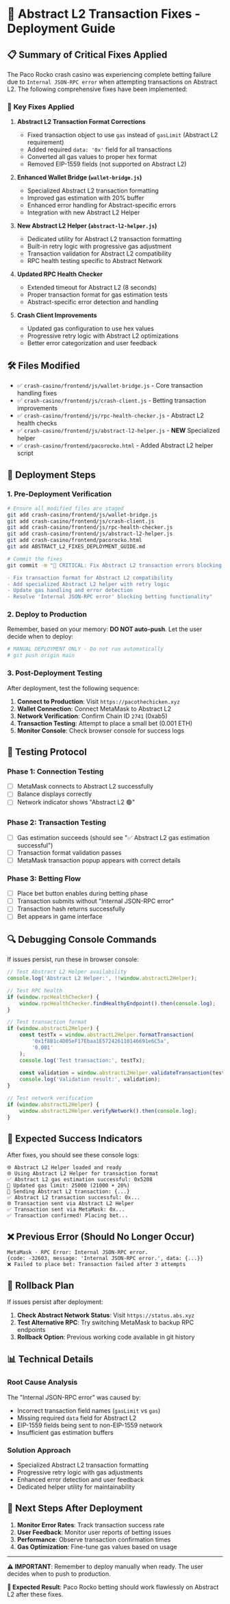 # 🚀 Abstract L2 Transaction Fixes - Deployment Guide

## 📋 **Summary of Critical Fixes Applied**

The Paco Rocko crash casino was experiencing complete betting failure due to `Internal JSON-RPC error` when attempting transactions on Abstract L2. The following comprehensive fixes have been implemented:

### 🔧 **Key Fixes Applied**

1. **Abstract L2 Transaction Format Corrections**
   - Fixed transaction object to use `gas` instead of `gasLimit` (Abstract L2 requirement)
   - Added required `data: '0x'` field for all transactions
   - Converted all gas values to proper hex format
   - Removed EIP-1559 fields (not supported on Abstract L2)

2. **Enhanced Wallet Bridge (`wallet-bridge.js`)**
   - Specialized Abstract L2 transaction formatting
   - Improved gas estimation with 20% buffer
   - Enhanced error handling for Abstract-specific errors
   - Integration with new Abstract L2 Helper

3. **New Abstract L2 Helper (`abstract-l2-helper.js`)**
   - Dedicated utility for Abstract L2 transaction formatting
   - Built-in retry logic with progressive gas adjustment
   - Transaction validation for Abstract L2 compatibility
   - RPC health testing specific to Abstract Network

4. **Updated RPC Health Checker**
   - Extended timeout for Abstract L2 (8 seconds)
   - Proper transaction format for gas estimation tests
   - Abstract-specific error detection and handling

5. **Crash Client Improvements**
   - Updated gas configuration to use hex values
   - Progressive retry logic with Abstract L2 optimizations
   - Better error categorization and user feedback

## 🛠️ **Files Modified**

- ✅ `crash-casino/frontend/js/wallet-bridge.js` - Core transaction handling fixes
- ✅ `crash-casino/frontend/js/crash-client.js` - Betting transaction improvements  
- ✅ `crash-casino/frontend/js/rpc-health-checker.js` - Abstract L2 health checks
- ✅ `crash-casino/frontend/js/abstract-l2-helper.js` - **NEW** Specialized helper
- ✅ `crash-casino/frontend/pacorocko.html` - Added Abstract L2 helper script

## 🚀 **Deployment Steps**

### 1. **Pre-Deployment Verification**
```bash
# Ensure all modified files are staged
git add crash-casino/frontend/js/wallet-bridge.js
git add crash-casino/frontend/js/crash-client.js  
git add crash-casino/frontend/js/rpc-health-checker.js
git add crash-casino/frontend/js/abstract-l2-helper.js
git add crash-casino/frontend/pacorocko.html
git add ABSTRACT_L2_FIXES_DEPLOYMENT_GUIDE.md

# Commit the fixes
git commit -m "🔧 CRITICAL: Fix Abstract L2 transaction errors blocking all betting

- Fix transaction format for Abstract L2 compatibility
- Add specialized Abstract L2 helper with retry logic  
- Update gas handling and error detection
- Resolve 'Internal JSON-RPC error' blocking betting functionality"
```

### 2. **Deploy to Production**
Remember, based on your memory: **DO NOT auto-push**. Let the user decide when to deploy:

```bash
# MANUAL DEPLOYMENT ONLY - Do not run automatically
# git push origin main
```

### 3. **Post-Deployment Testing**

After deployment, test the following sequence:

1. **Connect to Production**: Visit `https://pacothechicken.xyz`
2. **Wallet Connection**: Connect MetaMask to Abstract L2
3. **Network Verification**: Confirm Chain ID `2741` (0xab5)
4. **Transaction Testing**: Attempt to place a small bet (0.001 ETH)
5. **Monitor Console**: Check browser console for success logs

## 🧪 **Testing Protocol**

### **Phase 1: Connection Testing**
- [ ] MetaMask connects to Abstract L2 successfully
- [ ] Balance displays correctly
- [ ] Network indicator shows "Abstract L2 🟢"

### **Phase 2: Transaction Testing** 
- [ ] Gas estimation succeeds (should see "✅ Abstract L2 gas estimation successful")
- [ ] Transaction format validation passes
- [ ] MetaMask transaction popup appears with correct details

### **Phase 3: Betting Flow**
- [ ] Place bet button enables during betting phase
- [ ] Transaction submits without "Internal JSON-RPC error"
- [ ] Transaction hash returns successfully
- [ ] Bet appears in game interface

## 🔍 **Debugging Console Commands**

If issues persist, run these in browser console:

```javascript
// Test Abstract L2 Helper availability
console.log('Abstract L2 Helper:', !!window.abstractL2Helper);

// Test RPC health
if (window.rpcHealthChecker) {
    window.rpcHealthChecker.findHealthyEndpoint().then(console.log);
}

// Test transaction format
if (window.abstractL2Helper) {
    const testTx = window.abstractL2Helper.formatTransaction(
        '0x1f8B1c4D05eF17Ebaa1E572426110146691e6C5a', 
        '0.001'
    );
    console.log('Test transaction:', testTx);
    
    const validation = window.abstractL2Helper.validateTransaction(testTx);
    console.log('Validation result:', validation);
}

// Test network verification
if (window.abstractL2Helper) {
    window.abstractL2Helper.verifyNetwork().then(console.log);
}
```

## 🚨 **Expected Success Indicators**

After fixes, you should see these console logs:

```
🌐 Abstract L2 Helper loaded and ready
🌐 Using Abstract L2 Helper for transaction format  
✅ Abstract L2 gas estimation successful: 0x5208
🔧 Updated gas limit: 25000 (21000 + 20%)
📡 Sending Abstract L2 transaction: {...}
✅ Abstract L2 transaction successful: 0x...
🌐 Transaction sent via Abstract L2 Helper
✅ Transaction sent via MetaMask: 0x...
✅ Transaction confirmed! Placing bet...
```

## ❌ **Previous Error (Should No Longer Occur)**

```
MetaMask - RPC Error: Internal JSON-RPC error.
{code: -32603, message: 'Internal JSON-RPC error.', data: {...}}
❌ Failed to place bet: Transaction failed after 3 attempts
```

## 🔧 **Rollback Plan**

If issues persist after deployment:

1. **Check Abstract Network Status**: Visit `https://status.abs.xyz`
2. **Test Alternative RPC**: Try switching MetaMask to backup RPC endpoints
3. **Rollback Option**: Previous working code available in git history

## 📊 **Technical Details**

### **Root Cause Analysis**
The "Internal JSON-RPC error" was caused by:
- Incorrect transaction field names (`gasLimit` vs `gas`)
- Missing required `data` field for Abstract L2
- EIP-1559 fields being sent to non-EIP-1559 network
- Insufficient gas estimation buffers

### **Solution Approach**
- Specialized Abstract L2 transaction formatting
- Progressive retry logic with gas adjustments
- Enhanced error detection and user feedback
- Dedicated helper utility for maintainability

## 🎯 **Next Steps After Deployment**

1. **Monitor Error Rates**: Track transaction success rate
2. **User Feedback**: Monitor user reports of betting issues  
3. **Performance**: Observe transaction confirmation times
4. **Gas Optimization**: Fine-tune gas values based on usage

---

**⚠️ IMPORTANT**: Remember to deploy manually when ready. The user decides when to push to production.

**🎰 Expected Result**: Paco Rocko betting should work flawlessly on Abstract L2 after these fixes.
